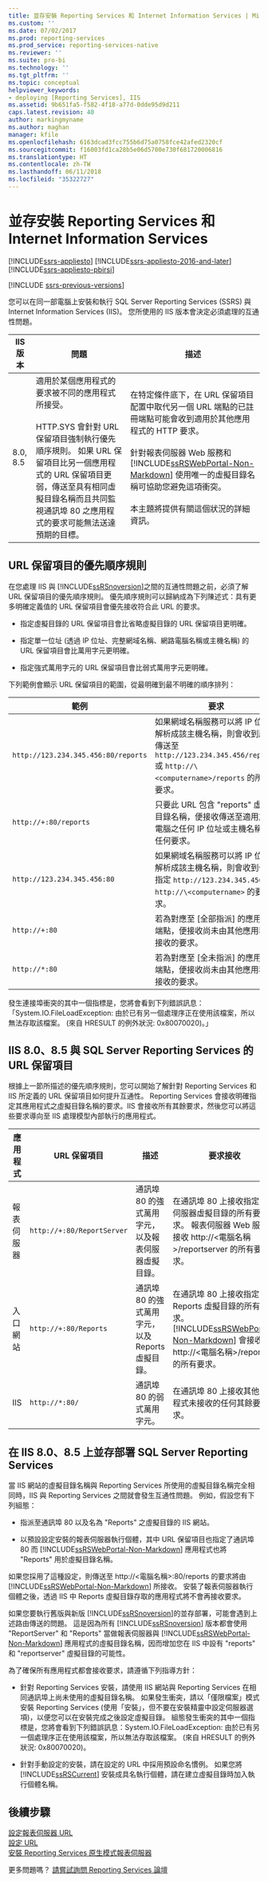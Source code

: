 ```yaml
---
title: 並存安裝 Reporting Services 和 Internet Information Services | Microsoft Docs
ms.custom: ''
ms.date: 07/02/2017
ms.prod: reporting-services
ms.prod_service: reporting-services-native
ms.reviewer: ''
ms.suite: pro-bi
ms.technology: ''
ms.tgt_pltfrm: ''
ms.topic: conceptual
helpviewer_keywords:
- deploying [Reporting Services], IIS
ms.assetid: 9b651fa5-f582-4f18-a77d-0dde95d9d211
caps.latest.revision: 40
author: markingmyname
ms.author: maghan
manager: kfile
ms.openlocfilehash: 6163dcad3fcc755b6d75a0758fce42afed2320cf
ms.sourcegitcommit: f16003fd1ca28b5e06d5700e730f681720006816
ms.translationtype: HT
ms.contentlocale: zh-TW
ms.lasthandoff: 06/11/2018
ms.locfileid: "35322727"
---
```

# <a name="install-reporting-and-internet-information-services-side-by-side"></a>並存安裝 Reporting Services 和 Internet Information Services

[!INCLUDE[ssrs-appliesto](../../includes/ssrs-appliesto.md)] [!INCLUDE[ssrs-appliesto-2016-and-later](../../includes/ssrs-appliesto-2016-and-later.md)] [!INCLUDE[ssrs-appliesto-pbirsi](../../includes/ssrs-appliesto-pbirs.md)]

[!INCLUDE [ssrs-previous-versions](../../includes/ssrs-previous-versions.md)]

您可以在同一部電腦上安裝和執行 SQL Server Reporting Services (SSRS) 與 Internet Information Services (IIS)。 您所使用的 IIS 版本會決定必須處理的互通性問題。  
  
|IIS 版本|問題|描述|  
|-----------------|------------|-----------------|  
|8.0, 8.5|適用於某個應用程式的要求被不同的應用程式所接受。<br /><br /> HTTP.SYS 會針對 URL 保留項目強制執行優先順序規則。 如果 URL 保留項目比另一個應用程式的 URL 保留項目更弱，傳送至具有相同虛擬目錄名稱而且共同監視通訊埠 80 之應用程式的要求可能無法送達預期的目標。|在特定條件底下，在 URL 保留項目配置中取代另一個 URL 端點的已註冊端點可能會收到適用於其他應用程式的 HTTP 要求。<br /><br /> 針對報表伺服器 Web 服務和 [!INCLUDE[ssRSWebPortal-Non-Markdown](../../includes/ssrswebportal-non-markdown-md.md)] 使用唯一的虛擬目錄名稱可協助您避免這項衝突。<br /><br /> 本主題將提供有關這個狀況的詳細資訊。|  
  
## <a name="precedence-rules-for-url-reservations"></a>URL 保留項目的優先順序規則  
 在您處理 IIS 與 [!INCLUDE[ssRSnoversion](../../includes/ssrsnoversion-md.md)]之間的互通性問題之前，必須了解 URL 保留項目的優先順序規則。 優先順序規則可以歸納成為下列陳述式：具有更多明確定義值的 URL 保留項目會優先接收符合此 URL 的要求。  
  
-   指定虛擬目錄的 URL 保留項目會比省略虛擬目錄的 URL 保留項目更明確。  
  
-   指定單一位址 (透過 IP 位址、完整網域名稱、網路電腦名稱或主機名稱) 的 URL 保留項目會比萬用字元更明確。  
  
-   指定強式萬用字元的 URL 保留項目會比弱式萬用字元更明確。  
  
 下列範例會顯示 URL 保留項目的範圍，從最明確到最不明確的順序排列：  
  
|範例|要求|  
|-------------|-------------|  
|`http://123.234.345.456:80/reports`|如果網域名稱服務可以將 IP 位址解析成該主機名稱，則會收到所有傳送至 `http://123.234.345.456/reports` 或 `http://\<computername>/reports` 的所有要求。|  
|`http://+:80/reports`|只要此 URL 包含 "reports" 虛擬目錄名稱，便接收傳送至適用於該電腦之任何 IP 位址或主機名稱的任何要求。|  
|`http://123.234.345.456:80`|如果網域名稱服務可以將 IP 位址解析成該主機名稱，則會收到任何指定 `http://123.234.345.456` 或 `http://\<computername>` 的要求。|  
|`http://+:80`|若為對應至 [全部指派] 的應用程式端點，便接收尚未由其他應用程式接收的要求。|  
|`http://*:80`|若為對應至 [全未指派] 的應用程式端點，便接收尚未由其他應用程式接收的要求。|  
  
 發生連接埠衝突的其中一個指標是，您將會看到下列錯誤訊息：「System.IO.FileLoadException: 由於已有另一個處理序正在使用該檔案，所以無法存取該檔案。 (來自 HRESULT 的例外狀況: 0x80070020)。」  
  
## <a name="url-reservations-for-iis-80-85-with-sql-server-reporting-services"></a>IIS 8.0、8.5 與 SQL Server Reporting Services 的 URL 保留項目  
 根據上一節所描述的優先順序規則，您可以開始了解針對 Reporting Services 和 IIS 所定義的 URL 保留項目如何提升互通性。 Reporting Services 會接收明確指定其應用程式之虛擬目錄名稱的要求。IIS 會接收所有其餘要求，然後您可以將這些要求導向至 IIS 處理模型內部執行的應用程式。  
  
|應用程式|URL 保留項目|描述|要求接收|  
|-----------------|---------------------|-----------------|---------------------|  
|報表伺服器|`http://+:80/ReportServer`|通訊埠 80 的強式萬用字元，以及報表伺服器虛擬目錄。|在通訊埠 80 上接收指定報表伺服器虛擬目錄的所有要求。 報表伺服器 Web 服務會接收 http://\<電腦名稱>/reportserver 的所有要求。|  
|入口網站|`http://+:80/Reports`|通訊埠 80 的強式萬用字元，以及 Reports 虛擬目錄。|在通訊埠 80 上接收指定 Reports 虛擬目錄的所有要求。 [!INCLUDE[ssRSWebPortal-Non-Markdown](../../includes/ssrswebportal-non-markdown-md.md)] 會接收 http://\<電腦名稱>/reports 的所有要求。|  
|IIS|`http://*:80/`|通訊埠 80 的弱式萬用字元。|在通訊埠 80 上接收其他應用程式未接收的任何其餘要求。|  

## <a name="side-by-side-deployments-of-sql-server-reporting-services-on-iis-80-85"></a>在 IIS 8.0、8.5 上並存部署 SQL Server Reporting Services

 當 IIS 網站的虛擬目錄名稱與 Reporting Services 所使用的虛擬目錄名稱完全相同時，IIS 與 Reporting Services 之間就會發生互通性問題。 例如，假設您有下列組態：  
  
-   指派至通訊埠 80 以及名為 "Reports" 之虛擬目錄的 IIS 網站。  
  
-   以預設設定安裝的報表伺服器執行個體，其中 URL 保留項目也指定了通訊埠 80 而 [!INCLUDE[ssRSWebPortal-Non-Markdown](../../includes/ssrswebportal-non-markdown-md.md)] 應用程式也將 "Reports" 用於虛擬目錄名稱。  
  
 如果您採用了這種設定，則傳送至 http://\<電腦名稱>:80/reports 的要求將由 [!INCLUDE[ssRSWebPortal-Non-Markdown](../../includes/ssrswebportal-non-markdown-md.md)] 所接收。 安裝了報表伺服器執行個體之後，透過 IIS 中 Reports 虛擬目錄存取的應用程式將不會再接收要求。  
  
 如果您要執行舊版與新版 [!INCLUDE[ssRSnoversion](../../includes/ssrsnoversion-md.md)]的並存部署，可能會遇到上述路由傳送的問題。 這是因為所有 [!INCLUDE[ssRSnoversion](../../includes/ssrsnoversion-md.md)] 版本都會使用 "ReportServer" 和 "Reports" 當做報表伺服器與 [!INCLUDE[ssRSWebPortal-Non-Markdown](../../includes/ssrswebportal-non-markdown-md.md)] 應用程式的虛擬目錄名稱，因而增加您在 IIS 中設有 "reports" 和 "reportserver" 虛擬目錄的可能性。  
  
 為了確保所有應用程式都會接收要求，請遵循下列指導方針：  
  
-   針對 Reporting Services 安裝，請使用 IIS 網站與 Reporting Services 在相同通訊埠上尚未使用的虛擬目錄名稱。 如果發生衝突，請以「僅限檔案」模式安裝 Reporting Services (使用「安裝」，但不要在安裝精靈中設定伺服器選項)，以便您可以在安裝完成之後設定虛擬目錄。 組態發生衝突的其中一個指標是，您將會看到下列錯誤訊息：System.IO.FileLoadException: 由於已有另一個處理序正在使用該檔案，所以無法存取該檔案。 (來自 HRESULT 的例外狀況: 0x80070020)。  
  
-   針對手動設定的安裝，請在設定的 URL 中採用預設命名慣例。 如果您將 [!INCLUDE[ssRSCurrent](../../includes/ssrscurrent-md.md)] 安裝成具名執行個體，請在建立虛擬目錄時加入執行個體名稱。  

## <a name="next-steps"></a>後續步驟

[設定報表伺服器 URL](../../reporting-services/install-windows/configure-report-server-urls-ssrs-configuration-manager.md)   
[設定 URL](../../reporting-services/install-windows/configure-a-url-ssrs-configuration-manager.md)   
[安裝 Reporting Services 原生模式報表伺服器](../../reporting-services/install-windows/install-reporting-services-native-mode-report-server.md)  

更多問題嗎？ [請嘗試詢問 Reporting Services 論壇](http://go.microsoft.com/fwlink/?LinkId=620231)
